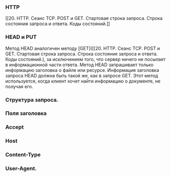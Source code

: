 ### HTTP
[[20. HTTP. Сеанс TCP. POST и GET. Стартовая строка запроса. Строка состояния запроса и ответа. Коды состояний.]]

### HEAD и PUT
Метод HEAD аналогичен методу [GET]([[20. HTTP. Сеанс TCP. POST и GET. Стартовая строка запроса. Строка состояния запроса и ответа. Коды состояний.), за исключением того, что сервер ничего не посылает в информационной части ответа. Метод HEAD запрашивает только информацию заголовка о файле или ресурсе. Информация заголовка запроса HEAD должна быть такой же, как в запросе GET. Этот метод используется, когда клиент хочет найти информацию о документе, не получая его.


### Структура запроса.

### Поля заголовка

### Accept
### Host
### Content-Type

### User-Agent.
